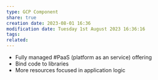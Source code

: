 ```yaml
---
type: GCP Component 
share: true
creation date: 2023-08-01 16:36
modification date: Tuesday 1st August 2023 16:36:16
tags:
related:
---
```


- Fully managed #PaaS (platform as an service) offering
- Bind code to libraries
- More resources focused in application logic